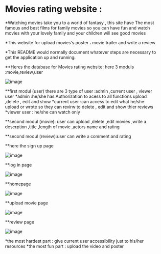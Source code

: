 # Movies rating website :

*Watching movies take you to a world of fantasy , this site have The most famous and best films for family movies so you can have fun and watch movies with your lovely family and your children will see good movies

*This website for upload movies's poster ، movie trailer and write a review

*This README would normally document whatever steps are necessary to get the
application up and running.

**Heres the database for Movies rating website:
here 3 moduls :movie,review,user

![image](https://user-images.githubusercontent.com/38358417/61825440-0e866a80-ae69-11e9-8ae3-7f6dafb726bc.png)


**first modul (user) there are 3 type of user :admin ,current user , viewer user
*admin :he/she has Authorization to acess to all functions upload ,delete , edit and show
*current user :can access to edit what he/she upload or wrote so they can revirw to delete , edit and show thier reviews 
*viewer user : he/she can watch only

**second modul (movie): user can upload ,delete ,edit movies ,write a descrption ,title ,length of movie ,actors name and rating

**second modul (review):user can write a comment and rating


**here the sign up page 

![image](https://user-images.githubusercontent.com/38358417/61826534-455d8000-ae6b-11e9-838e-e04838752b73.png)


**log in page


![image](https://user-images.githubusercontent.com/38358417/61826701-a71dea00-ae6b-11e9-8de7-c7cd50bd5934.png)


**homepage

![image](https://user-images.githubusercontent.com/38358417/61827009-4f33b300-ae6c-11e9-9467-136dbf2aa637.png)


**upload movie page

![image](https://user-images.githubusercontent.com/38358417/61827074-74c0bc80-ae6c-11e9-9d13-03711545268c.png)


**review page


![image](https://user-images.githubusercontent.com/38358417/61827299-dc770780-ae6c-11e9-8557-4f74bfff6ff4.png)

*the most hardest part : give current user accessibility just to his/her resources
*the most fun part : upload the video and poster
